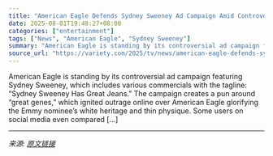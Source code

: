 ```yaml
---
title: "American Eagle Defends Sydney Sweeney Ad Campaign Amid Controversy: ‘Her Jeans. Her Story… Great Jeans Look Good on Everyone’"
date: 2025-08-01T19:48:27+08:00
categories: ["entertainment"]
tags: ["News", "American Eagle", "Sydney Sweeney"]
summary: "American Eagle is standing by its controversial ad campaign featuring Sydney Sweeney, which includes various commercials with the tagline: &#8220;Sydney Sweeney Has Great Jeans.&#8221; The campaign cr"
source_url: "https://variety.com/2025/tv/news/american-eagle-defends-sydney-sweeney-ads-liberal-backlash-1236476962/"
---
```


American Eagle is standing by its controversial ad campaign featuring Sydney Sweeney, which includes various commercials with the tagline: &#8220;Sydney Sweeney Has Great Jeans.&#8221; The campaign creates a pun around “great genes,” which ignited outrage online over American Eagle glorifying the Emmy nominee&#8217;s white heritage and thin physique. Some users on social media even compared [&#8230;]

---

*来源: [原文链接](https://variety.com/2025/tv/news/american-eagle-defends-sydney-sweeney-ads-liberal-backlash-1236476962/)*
